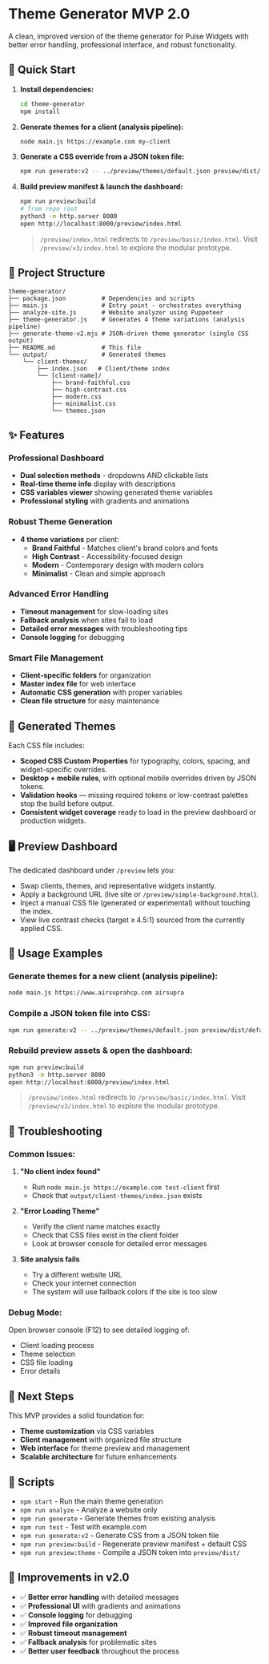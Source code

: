 # Theme Generator MVP 2.0

A clean, improved version of the theme generator for Pulse Widgets with better error handling, professional interface, and robust functionality.

## 🚀 Quick Start

1. **Install dependencies:**
   ```bash
   cd theme-generator
   npm install
   ```

2. **Generate themes for a client (analysis pipeline):**
   ```bash
   node main.js https://example.com my-client
   ```

3. **Generate a CSS override from a JSON token file:**
   ```bash
   npm run generate:v2 -- ../preview/themes/default.json preview/dist/default.css
   ```

4. **Build preview manifest & launch the dashboard:**
   ```bash
   npm run preview:build
   # from repo root
   python3 -m http.server 8000
   open http://localhost:8000/preview/index.html
   ```

   > `/preview/index.html` redirects to `/preview/basic/index.html`. Visit `/preview/v3/index.html` to explore the modular prototype.

## 📁 Project Structure

```
theme-generator/
├── package.json          # Dependencies and scripts
├── main.js               # Entry point - orchestrates everything
├── analyze-site.js       # Website analyzer using Puppeteer
├── theme-generator.js    # Generates 4 theme variations (analysis pipeline)
├── generate-theme-v2.mjs # JSON-driven theme generator (single CSS output)
├── README.md             # This file
└── output/               # Generated themes
    └── client-themes/
        ├── index.json   # Client/theme index
        └── [client-name]/
            ├── brand-faithful.css
            ├── high-contrast.css
            ├── modern.css
            ├── minimalist.css
            └── themes.json
```

## ✨ Features

### **Professional Dashboard**
- **Dual selection methods** - dropdowns AND clickable lists
- **Real-time theme info** display with descriptions
- **CSS variables viewer** showing generated theme variables
- **Professional styling** with gradients and animations

### **Robust Theme Generation**
- **4 theme variations** per client:
  - **Brand Faithful** - Matches client's brand colors and fonts
  - **High Contrast** - Accessibility-focused design
  - **Modern** - Contemporary design with modern colors
  - **Minimalist** - Clean and simple approach

### **Advanced Error Handling**
- **Timeout management** for slow-loading sites
- **Fallback analysis** when sites fail to load
- **Detailed error messages** with troubleshooting tips
- **Console logging** for debugging

### **Smart File Management**
- **Client-specific folders** for organization
- **Master index file** for web interface
- **Automatic CSS generation** with proper variables
- **Clean file structure** for easy maintenance

## 🎨 Generated Themes

Each CSS file includes:
- **Scoped CSS Custom Properties** for typography, colors, spacing, and widget-specific overrides.
- **Desktop + mobile rules**, with optional mobile overrides driven by JSON tokens.
- **Validation hooks** — missing required tokens or low-contrast palettes stop the build before output.
- **Consistent widget coverage** ready to load in the preview dashboard or production widgets.

## 🖥️ Preview Dashboard

The dedicated dashboard under `/preview` lets you:
- Swap clients, themes, and representative widgets instantly.
- Apply a background URL (live site or `/preview/simple-background.html`).
- Inject a manual CSS file (generated or experimental) without touching the index.
- View live contrast checks (target ≥ 4.5:1) sourced from the currently applied CSS.

## 🔧 Usage Examples

### Generate themes for a new client (analysis pipeline):
```bash
node main.js https://www.airsuprahcp.com airsupra
```

### Compile a JSON token file into CSS:
```bash
npm run generate:v2 -- ../preview/themes/default.json preview/dist/default.css
```

### Rebuild preview assets & open the dashboard:
```bash
npm run preview:build
python3 -m http.server 8000
open http://localhost:8000/preview/index.html
```

> `/preview/index.html` redirects to `/preview/basic/index.html`. Visit `/preview/v3/index.html` to explore the modular prototype.


## 🐛 Troubleshooting

### Common Issues:

1. **"No client index found"**
   - Run `node main.js https://example.com test-client` first
   - Check that `output/client-themes/index.json` exists

2. **"Error Loading Theme"**
   - Verify the client name matches exactly
   - Check that CSS files exist in the client folder
   - Look at browser console for detailed error messages

3. **Site analysis fails**
   - Try a different website URL
   - Check your internet connection
   - The system will use fallback colors if the site is too slow

### Debug Mode:
Open browser console (F12) to see detailed logging of:
- Client loading process
- Theme selection
- CSS file loading
- Error details

## 🚀 Next Steps

This MVP provides a solid foundation for:
- **Theme customization** via CSS variables
- **Client management** with organized file structure
- **Web interface** for theme preview and management
- **Scalable architecture** for future enhancements

## 📝 Scripts

- `npm start` - Run the main theme generation
- `npm run analyze` - Analyze a website only
- `npm run generate` - Generate themes from existing analysis
- `npm run test` - Test with example.com
- `npm run generate:v2` - Generate CSS from a JSON token file
- `npm run preview:build` - Regenerate preview manifest + default CSS
- `npm run preview:theme` - Compile a JSON token into `preview/dist/`

## 🎯 Improvements in v2.0

- ✅ **Better error handling** with detailed messages
- ✅ **Professional UI** with gradients and animations
- ✅ **Console logging** for debugging
- ✅ **Improved file organization**
- ✅ **Robust timeout management**
- ✅ **Fallback analysis** for problematic sites
- ✅ **Better user feedback** throughout the process
